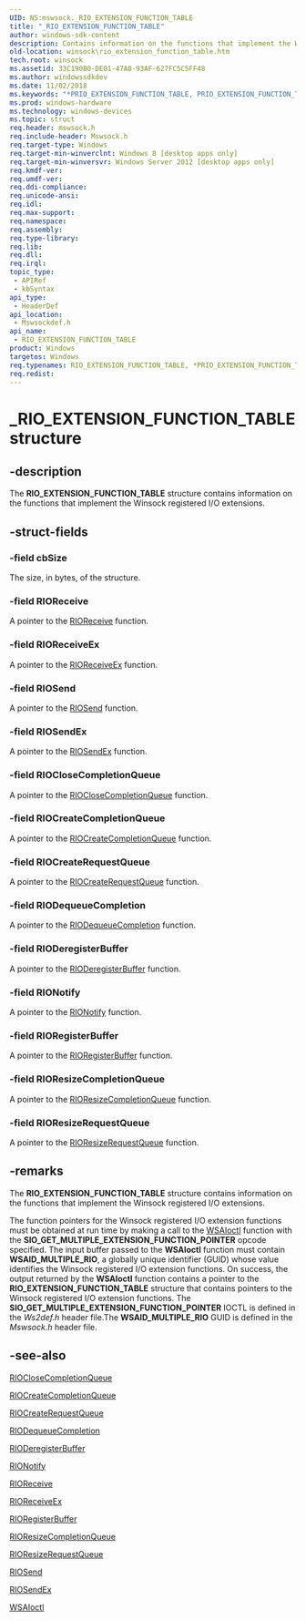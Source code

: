 ```yaml
---
UID: NS:mswsock._RIO_EXTENSION_FUNCTION_TABLE
title: "_RIO_EXTENSION_FUNCTION_TABLE"
author: windows-sdk-content
description: Contains information on the functions that implement the Winsock registered I/O extensions.
old-location: winsock\rio_extension_function_table.htm
tech.root: winsock
ms.assetid: 33C190B0-DE01-47A0-93AF-627FC5C5FF48
ms.author: windowssdkdev
ms.date: 11/02/2018
ms.keywords: "*PRIO_EXTENSION_FUNCTION_TABLE, PRIO_EXTENSION_FUNCTION_TABLE, PRIO_EXTENSION_FUNCTION_TABLE structure pointer [Winsock], RIO_EXTENSION_FUNCTION_TABLE, RIO_EXTENSION_FUNCTION_TABLE structure [Winsock], _RIO_EXTENSION_FUNCTION_TABLE, mswsockdef/PRIO_EXTENSION_FUNCTION_TABLE, mswsockdef/RIO_EXTENSION_FUNCTION_TABLE, winsock.rio_extension_function_table"
ms.prod: windows-hardware
ms.technology: windows-devices
ms.topic: struct
req.header: mswsock.h
req.include-header: Mswsock.h
req.target-type: Windows
req.target-min-winverclnt: Windows 8 [desktop apps only]
req.target-min-winversvr: Windows Server 2012 [desktop apps only]
req.kmdf-ver: 
req.umdf-ver: 
req.ddi-compliance: 
req.unicode-ansi: 
req.idl: 
req.max-support: 
req.namespace: 
req.assembly: 
req.type-library: 
req.lib: 
req.dll: 
req.irql: 
topic_type:
 - APIRef
 - kbSyntax
api_type:
 - HeaderDef
api_location:
 - Mswsockdef.h
api_name:
 - RIO_EXTENSION_FUNCTION_TABLE
product: Windows
targetos: Windows
req.typenames: RIO_EXTENSION_FUNCTION_TABLE, *PRIO_EXTENSION_FUNCTION_TABLE
req.redist: 
---
```


# _RIO_EXTENSION_FUNCTION_TABLE structure


## -description


The <b>RIO_EXTENSION_FUNCTION_TABLE</b> structure contains information on the  functions that implement the Winsock registered I/O extensions.


## -struct-fields




### -field cbSize

The size, in bytes, of the structure.




### -field RIOReceive

A pointer to the <a href="https://msdn.microsoft.com/26726277-4907-47A1-BACF-868389B46EA8">RIOReceive</a> function.


### -field RIOReceiveEx

A pointer to the <a href="https://msdn.microsoft.com/74C006D0-EE13-4518-8ACC-C0CFD44D09A3">RIOReceiveEx</a> function.


### -field RIOSend

A pointer to the <a href="https://msdn.microsoft.com/A1CE9224-1E8C-46F8-AD7B-DBCBEBC670F7">RIOSend</a> function.


### -field RIOSendEx

A pointer to the <a href="https://msdn.microsoft.com/BD246278-C2BF-48E6-97AD-65057EDA1F59">RIOSendEx</a> function.


### -field RIOCloseCompletionQueue

A pointer to the <a href="https://msdn.microsoft.com/A5700ACD-3F4B-4AFF-8BA1-6AC59402E06C">RIOCloseCompletionQueue</a> function.


### -field RIOCreateCompletionQueue

A pointer to the <a href="https://msdn.microsoft.com/ABCA52BA-FB5F-427A-9EFA-A7AA4E8D98A4">RIOCreateCompletionQueue</a> function.


### -field RIOCreateRequestQueue

A pointer to the <a href="https://msdn.microsoft.com/CB69E0B6-519D-4268-A09B-196BBB6EB460">RIOCreateRequestQueue</a> function.


### -field RIODequeueCompletion

A pointer to the <a href="https://msdn.microsoft.com/658729C0-2963-45F0-B616-01372A7144D1">RIODequeueCompletion</a> function.


### -field RIODeregisterBuffer

A pointer to the <a href="https://msdn.microsoft.com/5D5C3469-0D5B-4E89-BE59-8D8AE9DBA5DE">RIODeregisterBuffer</a> function.


### -field RIONotify

A pointer to the <a href="https://msdn.microsoft.com/02264DAC-A3A1-4F7D-9728-17BE7F10E859">RIONotify</a> function.


### -field RIORegisterBuffer

A pointer to the <a href="https://msdn.microsoft.com/CAADCC2F-1443-410F-A860-375C9AAE208E">RIORegisterBuffer</a> function.


### -field RIOResizeCompletionQueue

A pointer to the <a href="https://msdn.microsoft.com/C3C9A6CA-2C2E-4A5F-BDE7-635DF0B93B1A">RIOResizeCompletionQueue</a> function.


### -field RIOResizeRequestQueue

A pointer to the <a href="https://msdn.microsoft.com/4A20B1E3-ED99-4429-A9C1-35C9330CB108">RIOResizeRequestQueue</a> function.


## -remarks



The <b>RIO_EXTENSION_FUNCTION_TABLE</b> structure contains information on the  functions that implement the Winsock registered I/O extensions.

The function pointers for the 
Winsock registered I/O extension functions must be obtained at run time by making a call to the 
<a href="https://msdn.microsoft.com/038aeca6-d7b7-4f74-ac69-4536c2e5118b">WSAIoctl</a> function with the <b>SIO_GET_MULTIPLE_EXTENSION_FUNCTION_POINTER</b> opcode specified. The input buffer passed to the <b>WSAIoctl</b> function must contain <b>WSAID_MULTIPLE_RIO</b>, a globally unique identifier (GUID) whose value identifies the Winsock registered I/O  extension functions. On success, the output returned by the <b>WSAIoctl</b> function contains a pointer to the <b>RIO_EXTENSION_FUNCTION_TABLE</b> structure that contains pointers to the Winsock registered I/O  extension functions. The <b>SIO_GET_MULTIPLE_EXTENSION_FUNCTION_POINTER</b> IOCTL is defined in the <i>Ws2def.h</i> header file.The <b>WSAID_MULTIPLE_RIO</b> GUID is defined in the <i>Mswsock.h</i> header file.




## -see-also




<a href="https://msdn.microsoft.com/A5700ACD-3F4B-4AFF-8BA1-6AC59402E06C">RIOCloseCompletionQueue</a>



<a href="https://msdn.microsoft.com/ABCA52BA-FB5F-427A-9EFA-A7AA4E8D98A4">RIOCreateCompletionQueue</a>



<a href="https://msdn.microsoft.com/CB69E0B6-519D-4268-A09B-196BBB6EB460">RIOCreateRequestQueue</a>



<a href="https://msdn.microsoft.com/658729C0-2963-45F0-B616-01372A7144D1">RIODequeueCompletion</a>



<a href="https://msdn.microsoft.com/5D5C3469-0D5B-4E89-BE59-8D8AE9DBA5DE">RIODeregisterBuffer</a>



<a href="https://msdn.microsoft.com/02264DAC-A3A1-4F7D-9728-17BE7F10E859">RIONotify</a>



<a href="https://msdn.microsoft.com/26726277-4907-47A1-BACF-868389B46EA8">RIOReceive</a>



<a href="https://msdn.microsoft.com/74C006D0-EE13-4518-8ACC-C0CFD44D09A3">RIOReceiveEx</a>



<a href="https://msdn.microsoft.com/CAADCC2F-1443-410F-A860-375C9AAE208E">RIORegisterBuffer</a>



<a href="https://msdn.microsoft.com/C3C9A6CA-2C2E-4A5F-BDE7-635DF0B93B1A">RIOResizeCompletionQueue</a>



<a href="https://msdn.microsoft.com/4A20B1E3-ED99-4429-A9C1-35C9330CB108">RIOResizeRequestQueue</a>



<a href="https://msdn.microsoft.com/A1CE9224-1E8C-46F8-AD7B-DBCBEBC670F7">RIOSend</a>



<a href="https://msdn.microsoft.com/BD246278-C2BF-48E6-97AD-65057EDA1F59">RIOSendEx</a>



<a href="https://msdn.microsoft.com/038aeca6-d7b7-4f74-ac69-4536c2e5118b">WSAIoctl</a>
 

 

